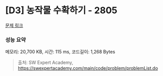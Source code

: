 # [D3] 농작물 수확하기 - 2805 

[문제 링크](https://swexpertacademy.com/main/code/problem/problemDetail.do?contestProbId=AV7GLXqKAWYDFAXB) 

### 성능 요약

메모리: 20,700 KB, 시간: 115 ms, 코드길이: 1,268 Bytes



> 출처: SW Expert Academy, https://swexpertacademy.com/main/code/problem/problemList.do